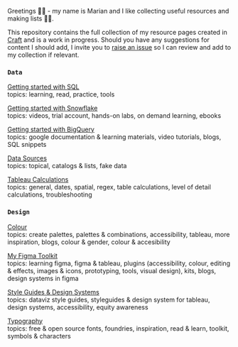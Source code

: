 Greetings 👋🏼 - my name is Marian and I like collecting useful resources and making lists 📑🤓.

This repository contains the full collection of my resource pages created in [Craft](https://www.craft.do/) and is a work in progress. Should you have any suggestions for content I should add, I invite you to [raise an issue](https://github.com/meerens/dataviz-design-resources/issues/new) so I can review and add to my collection if relevant.

### `Data`

[Getting started with SQL](https://www.craft.do/s/VzvaPiNX6jvxX5)
<br> topics: learning, read, practice, tools

[Getting started with Snowflake](https://www.craft.do/s/H00FbSCxiJnHBS)
<br> topics: videos, trial account, hands-on labs, on demand learning, ebooks

[Getting started with BigQuery](https://www.craft.do/s/r9YneljWHefSlg)
<br> topics: google documentation & learning materials, video tutorials, blogs, SQL snippets

[Data Sources](https://www.craft.do/s/VEG2AoReVFdC4E)
<br> topics: topical, catalogs & lists, fake data

[Tableau Calculations](https://www.craft.do/s/jKXJLUwCmkImd2)
<br> topics: general, dates, spatial, regex, table calculations, level of detail calculations, troubleshooting

### `Design`

[Colour](https://www.craft.do/s/N4cO1cw2Zbio32)
<br> topics: create palettes, palettes & combinations, accessibility, tableau, more inspiration, blogs, colour & gender, colour & accesibility

[My Figma Toolkit](https://www.craft.do/s/hFAdcKkSmy4cI2)
<br> topics: learning figma, figma & tableau, plugins (accessibility, colour, editing & effects, images & icons, prototyping, tools, visual design), kits, blogs, design systems in figma

[Style Guides & Design Systems](https://www.craft.do/s/W5HqQGfJMIecko)
<br> topics: dataviz style guides, styleguides & design system for tableau, design systems, accessibility, equity awareness

[Typography](https://www.craft.do/s/O6LpIXUCtDJvNl)
<br> topics: free & open source fonts, foundries, inspiration, read & learn, toolkit, symbols & characters
